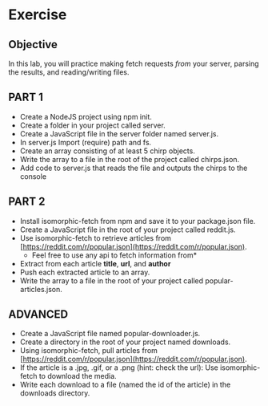 # Exercise

## Objective

In this lab, you will practice making fetch requests _from_ your server, parsing the results, and reading/writing files.

## PART 1

- Create a NodeJS project using npm init.
- Create a folder in your project called server.
- Create a JavaScript file in the server folder named server.js.
- In server.js Import (require) path and fs.
- Create an array consisting of at least 5 chirp objects.
- Write the array to a file in the root of the project called chirps.json.
- Add code to server.js that reads the file and outputs the chirps to the console

## PART 2

- Install isomorphic-fetch from npm and save it to your package.json file.
- Create a JavaScript file in the root of your project called reddit.js.
- Use isomorphic-fetch to retrieve articles from [https://reddit.com/r/popular.json](https://reddit.com/r/popular.json).
  - Feel free to use any api to fetch information from\*
- Extract from each article **title**, **url**, and **author**
- Push each extracted article to an array.
- Write the array to a file in the root of your project called popular-articles.json.

## ADVANCED

- Create a JavaScript file named popular-downloader.js.
- Create a directory in the root of your project named downloads.
- Using isomorphic-fetch, pull articles from [https://reddit.com/r/popular.json](https://reddit.com/r/popular.json).
- If the article is a .jpg, .gif, or a .png (hint: check the url): Use isomorphic-fetch to download the media.
- Write each download to a file (named the id of the article) in the downloads directory.

<br>
